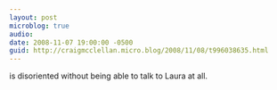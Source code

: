```yaml
---
layout: post
microblog: true
audio: 
date: 2008-11-07 19:00:00 -0500
guid: http://craigmcclellan.micro.blog/2008/11/08/t996038635.html
---
```

is disoriented without being able to talk to Laura at all.
